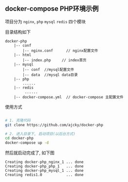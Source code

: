 ## docker-compose PHP环境示例


项目分为 `nginx`, `php`  `mysql` `redis` 四个模块


目录结构如下

    docker-php
        |-- conf
            |-- nginx.conf      // nginx配置文件
        |-- html
            |-- index.php     // index首页
        |-- mysql
            |-- conf  //mysql配置文件
            |-- data  //mysql data目录
        |-- php
            ......
        |-- redis  
             ......
        |-- docker-compose.yml  // docker-compose 主配置文件


使用方式
``` sh 

# 1. 克隆代码
git clone https://github.com/ajcky/docker-php

# 2. 进入目录下, 启动项目(以后台方式)
cd docker-php
docker-compose up -d

```    

然后就启动完成了, 如下图
```
Creating docker-php_nginx_1 ... done
Creating docker-php_php_1   ... done
Creating docker-php_mysql_1 ... done
Creating redis1.0           ... done
```








